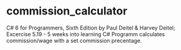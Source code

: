 # commission_calculator
C# 6 for Programmers, Sixth Edition by Paul Deitel &amp; Harvey Deitel; Excercise 5.19 - 5 weeks into learning C# 
Programm calculates commission/wage with a set commission precentage.
